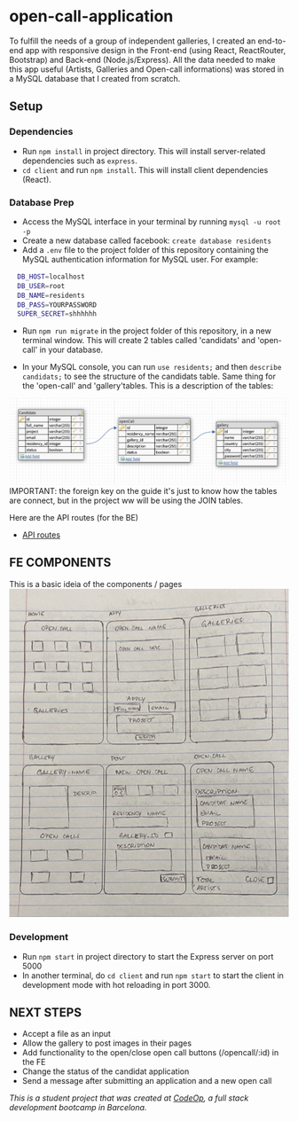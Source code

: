 # open-call-application

To fulfill the needs of a group of independent galleries, I created an end-to-end app with responsive design in the Front-end (using React, ReactRouter, Bootstrap) and Back-end (Node.js/Express). All the data needed to make this app useful (Artists, Galleries and Open-call informations) was stored in a MySQL database that I created from scratch.

## Setup

### Dependencies

- Run `npm install` in project directory. This will install server-related dependencies such as `express`.
- `cd client` and run `npm install`. This will install client dependencies (React).

### Database Prep

- Access the MySQL interface in your terminal by running `mysql -u root -p`
- Create a new database called facebook: `create database residents`
- Add a `.env` file to the project folder of this repository containing the MySQL authentication information for MySQL user. For example:

```bash
  DB_HOST=localhost
  DB_USER=root
  DB_NAME=residents
  DB_PASS=YOURPASSWORD
  SUPER_SECRET=shhhhhh
```

- Run `npm run migrate` in the project folder of this repository, in a new terminal window. This will create 2 tables called 'candidats' and 'open-call' in your database.

- In your MySQL console, you can run `use residents;` and then `describe candidats;` to see the structure of the candidats table. Same thing for the 'open-call' and 'gallery'tables. This is a description of the tables:

![image of tables in MySQL](./tables.jpg)
IMPORTANT: the foreign key on the guide it's just to know how the tables are connect, but in the project ww will be using the JOIN tables.

Here are the API routes (for the BE)

- [API routes](https://docs.google.com/document/d/1uCJKWCHU2NAHr1hqVMKX6w5qcrjEZEmJrp3aHFBxYEU/edit?usp=sharing)

## FE COMPONENTS

This is a basic ideia of the components / pages
![image of tables in MySQL](./components-sketch.jpg)

### Development

- Run `npm start` in project directory to start the Express server on port 5000
- In another terminal, do `cd client` and run `npm start` to start the client in development mode with hot reloading in port 3000.

## NEXT STEPS

- Accept a file as an input
- Allow the gallery to post images in their pages
- Add functionality to the open/close open call buttons (/opencall/:id) in the FE
- Change the status of the candidat application
- Send a message after submitting an application and a new open call

_This is a student project that was created at [CodeOp](http://codeop.tech), a full stack development bootcamp in Barcelona._

